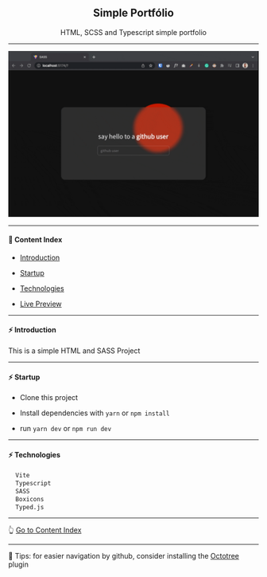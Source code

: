 <h2 align="center">Simple Portfólio</h2>
<p align="center">HTML, SCSS and Typescript simple portfolio</p>

---

<p align="center">
  <img src="https://github.com/lipex360x/sass/blob/main/assets/live.gif" />
</p>

---

#### :bookmark_tabs: Content Index

- [Introduction](#zap-introduction)

- [Startup](#zap-startup)

- [Technologies](#zap-technologies)

- [Live Preview](https://vitets-sass.netlify.app/)

---

#### :zap: Introduction

This is a simple HTML and SASS Project

---

#### :zap: Startup

- Clone this project

- Install dependencies with `yarn` or `npm install`

- run `yarn dev` or `npm run dev`

---


#### :zap: Technologies

```
  Vite
  Typescript
  SASS
  Boxicons
  Typed.js
```

---

:point_up_2: [Go to Content Index](#bookmark_tabs-content-index)

---

:pushpin: Tips: for easier navigation by github, consider installing the [Octotree](https://chrome.google.com/webstore/detail/octotree-github-code-tree/bkhaagjahfmjljalopjnoealnfndnagc) plugin